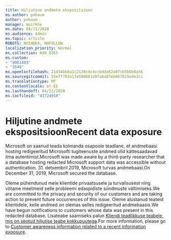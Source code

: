 ```yaml
---
title: Hiljutine andmete ekspositsioon
ms.author: pebaum
author: pebaum
manager: mnirkhe
ms.date: 04/21/2020
ms.audience: Admin
ms.topic: article
ROBOTS: NOINDEX, NOFOLLOW
localization_priority: Normal
ms.collection: Adm_O365
ms.custom:
- "9001493"
- "3548"
ms.openlocfilehash: 21d34bb8a1c2139cdc4ccbdda62a07c65b6b0a56
ms.sourcegitcommit: 55eff703a17e500681d8fa6a87eb067019ade3cc
ms.translationtype: MT
ms.contentlocale: et-EE
ms.lasthandoff: 04/22/2020
ms.locfileid: "43724910"
---
```

# <a name="recent-data-exposure"></a><span data-ttu-id="700f4-102">Hiljutine andmete ekspositsioon</span><span class="sxs-lookup"><span data-stu-id="700f4-102">Recent data exposure</span></span>

<span data-ttu-id="700f4-103">Microsoft on saanud teada kolmanda osapoole teadlane, et andmebaasi hosting redigeeritud Microsofti tugiteenuste andmed olid kättesaadavad ilma autentimist.</span><span class="sxs-lookup"><span data-stu-id="700f4-103">Microsoft was made aware by a third-party researcher that a database hosting redacted Microsoft support data was accessible without authentication.</span></span> <span data-ttu-id="700f4-104">31. detsembril 2019, Microsoft turvas andmebaasi.</span><span class="sxs-lookup"><span data-stu-id="700f4-104">On December 31, 2019, Microsoft secured the database.</span></span>

<span data-ttu-id="700f4-105">Oleme pühendunud meie klientide privaatsusele ja turvalisusest ning võtame meetmeid selle probleemi edaspidiste sündmuste vältimiseks.</span><span class="sxs-lookup"><span data-stu-id="700f4-105">We are committed to the privacy and security of our customers and are taking action to prevent future occurrences of this issue.</span></span> <span data-ttu-id="700f4-106">Oleme alustanud teateid klientidele, kelle andmed on olemas selles redigeeritud andmebaasis.</span><span class="sxs-lookup"><span data-stu-id="700f4-106">We have begun notifications to customers whose data was present in this redacted database.</span></span> <span data-ttu-id="700f4-107">Lisateabe saamiseks palun [Kliendi teadlikkuse teabele, mis on seotud hiljutise teabe kokkupuutega](https://aka.ms/privacyinfo).</span><span class="sxs-lookup"><span data-stu-id="700f4-107">For more information, please go to [Customer awareness information related to a recent information exposure](https://aka.ms/privacyinfo).</span></span>
